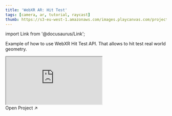 ```yaml
---
title: 'WebXR AR: Hit Test'
tags: [camera, ar, tutorial, raycast]
thumb: https://s3-eu-west-1.amazonaws.com/images.playcanvas.com/projects/12/672464/DAC6E9-image-75.jpg
---
```


import Link from '@docusaurus/Link';

Example of how to use WebXR Hit Test API. That allows to hit test real world geometry.

<div className="iframe-container">
    <iframe src="https://playcanv.as/p/Kjol3uRS/" title="WebXR AR: Hit Test" allow="camera; microphone; xr-spatial-tracking; fullscreen" allowfullscreen></iframe>
</div>

<Link to='https://playcanvas.com/project/672464/'>Open Project ↗</Link>
